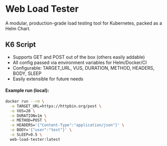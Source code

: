 # Web Load Tester

A modular, production-grade load testing tool for Kubernetes, packed as a Helm Chart.

## K6 Script

- Supports GET and POST out of the box (others easily addable)
- All config passed via environment variables for Helm/Docker/CI
- Configurable: TARGET_URL, VUS, DURATION, METHOD, HEADERS, BODY, SLEEP
- Easily extensible for future needs

#### Example run (local):

```bash
docker run --rm \
  -e TARGET_URL=https://httpbin.org/post \
  -e VUS=20 \
  -e DURATION=1m \
  -e METHOD=POST \
  -e HEADERS='{"Content-Type":"application/json"}' \
  -e BODY='{"user":"test"}' \
  -e SLEEP=0.5 \
  web-load-tester:latest
